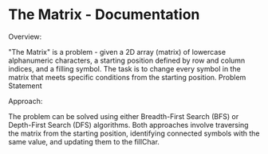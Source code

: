 # The Matrix - Documentation

Overview:

"The Matrix" is a problem - given a 2D array (matrix) of lowercase alphanumeric characters, a starting position defined by row and column indices, and a filling symbol. The task is to change every symbol in the matrix that meets specific conditions from the starting position.
Problem Statement

Approach:

The problem can be solved using either Breadth-First Search (BFS) or Depth-First Search (DFS) algorithms. Both approaches involve traversing the matrix from the starting position, identifying connected symbols with the same value, and updating them to the fillChar.
